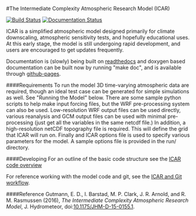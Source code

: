 #The Intermediate Complexity Atmospheric Research Model (ICAR)

[![Build Status](https://travis-ci.org/NCAR/icar.svg)](https://travis-ci.org/NCAR/icar)
[![Documentation Status](https://readthedocs.org/projects/icar/badge/)](http://icar.readthedocs.org/en/stable/)

ICAR is a simplified atmospheric model designed primarily for climate downscaling, atmospheric sensitivity tests, and hopefully educational uses. At this early stage, the model is still undergoing rapid development, and users are encouraged to get updates frequently. 

Documentation is (slowly) being built on [readthedocs](http://icar.readthedocs.org/en/stable/) and doxygen based documentation can be built now by running "make doc", and is available through [github-pages](http://NCAR.github.io/icar). 

####Requirements
To run the model 3D time-varying atmospheric data are required, though an ideal test case can be generated for simple simulations as well.  See "Running the Model" below. There are some sample python scripts to help make input forcing files, but the WRF pre-processing system can also be used.  Low-resolution WRF output files can be used directly, various reanalysis and GCM output files can be used with minimal pre-processing (just get all the variables in the same netcdf file.)  In addition, a high-resolution netCDF topography file is required.  This will define the grid that ICAR will run on.  Finally and ICAR options file is used to specify various parameters for the model.  A sample options file is provided in the run/ directory. 

####Developing
For an outline of the basic code structure see the [ICAR code overview](https://github.com/NCAR/icar/blob/develop/docs/icar_code_overview.md)

For reference working with the model code and git, see the [ICAR and Git workflow](https://github.com/NCAR/icar/blob/develop/docs/howto/icar_and_git_howto.md). 

####Reference
Gutmann, E. D., I. Barstad, M. P. Clark, J. R. Arnold, and R. M. Rasmussen (2016), *The Intermediate Complexity Atmospheric Research Model*, J. Hydrometeor, doi:[10.1175/JHM-D-15-0155.1](http://dx.doi.org/10.1175/JHM-D-15-0155.1).
